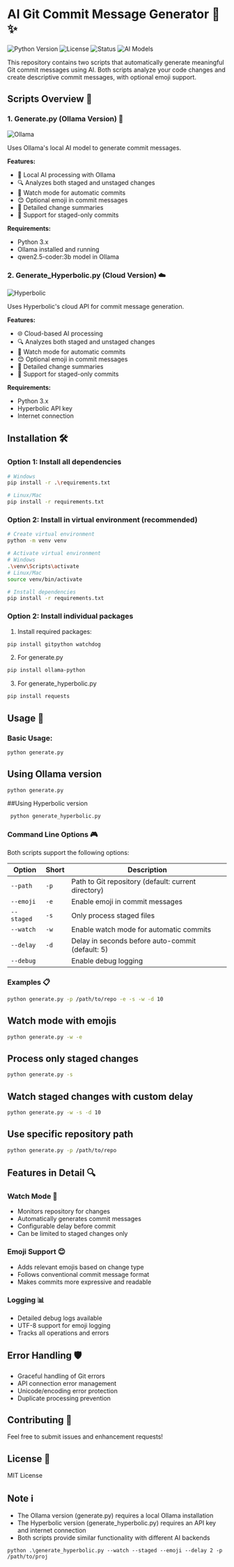 # AI Git Commit Message Generator 🤖 ✨

![Python Version](https://img.shields.io/badge/python-3.x-blue?style=flat-square&logo=python)
![License](https://img.shields.io/badge/license-MIT-green?style=flat-square)
![Status](https://img.shields.io/badge/status-active-success?style=flat-square)
![AI Models](https://img.shields.io/badge/AI%20Models-Ollama%20%7C%20Hyperbolic-orange?style=flat-square&logo=openai)

This repository contains two scripts that automatically generate meaningful Git commit messages using AI. Both scripts analyze your code changes and create descriptive commit messages, with optional emoji support.

## Scripts Overview 📜

### 1. Generate.py (Ollama Version) 🐳
![Ollama](https://img.shields.io/badge/Ollama-local%20AI-blue?style=flat-square&logo=docker)

Uses Ollama's local AI model to generate commit messages.

**Features:**
- 🔄 Local AI processing with Ollama
- 🔍 Analyzes both staged and unstaged changes
- 👀 Watch mode for automatic commits
- 😊 Optional emoji in commit messages
- 📝 Detailed change summaries
- 🎯 Support for staged-only commits

**Requirements:**
- Python 3.x
- Ollama installed and running
- qwen2.5-coder:3b model in Ollama

### 2. Generate_Hyperbolic.py (Cloud Version) ☁️
![Hyperbolic](https://img.shields.io/badge/Hyperbolic-cloud%20API-brightgreen?style=flat-square&logo=cloud)

Uses Hyperbolic's cloud API for commit message generation.

**Features:**
- 🌐 Cloud-based AI processing
- 🔍 Analyzes both staged and unstaged changes
- 👀 Watch mode for automatic commits
- 😊 Optional emoji in commit messages
- 📝 Detailed change summaries
- 🎯 Support for staged-only commits

**Requirements:**
- Python 3.x
- Hyperbolic API key
- Internet connection

## Installation 🛠️

### Option 1: Install all dependencies
```bash
# Windows
pip install -r .\requirements.txt

# Linux/Mac
pip install -r requirements.txt
```

### Option 2: Install in virtual environment (recommended)
```bash
# Create virtual environment
python -m venv venv

# Activate virtual environment
# Windows
.\venv\Scripts\activate
# Linux/Mac
source venv/bin/activate

# Install dependencies
pip install -r requirements.txt
```

### Option 2: Install individual packages
1. Install required packages:   
```bash
pip install gitpython watchdog
```

2. For generate.py
```bash
pip install ollama-python
```

3. For generate_hyperbolic.py
```bash
pip install requests
```

## Usage 🚀

### Basic Usage:

```bash
python generate.py
```


## Using Ollama version
```bash
python generate.py
```


##Using Hyperbolic version
```bash
 python generate_hyperbolic.py
```


### Command Line Options 🎮

Both scripts support the following options:

| Option | Short | Description |
|--------|-------|-------------|
| `--path` | `-p` | Path to Git repository (default: current directory) |
| `--emoji` | `-e` | Enable emoji in commit messages |
| `--staged` | `-s` | Only process staged files |
| `--watch` | `-w` | Enable watch mode for automatic commits |
| `--delay` | `-d` | Delay in seconds before auto-commit (default: 5) |
| `--debug` | | Enable debug logging |

### Examples 📋

```bash
python generate.py -p /path/to/repo -e -s -w -d 10
```



## Watch mode with emojis
```bash
python generate.py -w -e
```

## Process only staged changes
```bash
python generate.py -s
```

## Watch staged changes with custom delay
```bash
python generate.py -w -s -d 10
```

## Use specific repository path
```bash
python generate.py -p /path/to/repo
```

## Features in Detail 🔍

### Watch Mode 👀
- Monitors repository for changes
- Automatically generates commit messages
- Configurable delay before commit
- Can be limited to staged changes only

### Emoji Support 😊
- Adds relevant emojis based on change type
- Follows conventional commit message format
- Makes commits more expressive and readable

### Logging 📊
- Detailed debug logs available
- UTF-8 support for emoji logging
- Tracks all operations and errors

## Error Handling 🛡️
- Graceful handling of Git errors
- API connection error management
- Unicode/encoding error protection
- Duplicate processing prevention

## Contributing 🤝
Feel free to submit issues and enhancement requests!

## License 📄
MIT License

## Note ℹ️
- The Ollama version (generate.py) requires a local Ollama installation
- The Hyperbolic version (generate_hyperbolic.py) requires an API key and internet connection
- Both scripts provide similar functionality with different AI backends


```
python .\generate_hyperbolic.py --watch --staged --emoji --delay 2 -p /path/to/proj
```
